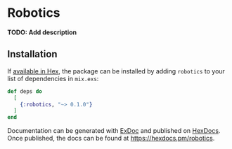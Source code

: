 # Robotics

**TODO: Add description**

## Installation

If [available in Hex](https://hex.pm/docs/publish), the package can be installed
by adding `robotics` to your list of dependencies in `mix.exs`:

```elixir
def deps do
  [
    {:robotics, "~> 0.1.0"}
  ]
end
```

Documentation can be generated with [ExDoc](https://github.com/elixir-lang/ex_doc)
and published on [HexDocs](https://hexdocs.pm). Once published, the docs can
be found at <https://hexdocs.pm/robotics>.

